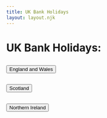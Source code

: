 ```yaml
---
title: UK Bank Holidays
layout: layout.njk
---
```


<h1>UK Bank Holidays:</h1>

<div class="accordion" id="eventsAccordion">
    <!-- ENGLAND AND WALES -->
    <div class="accordion-item" id="englandAndWales">
        <h2 class="accordion-header" id="headingOne">
            <button class="accordion-button" type="button" data-bs-toggle="collapse" data-bs-target="#collapseOne" aria-expanded="true" aria-controls="collapseOne">
                England and Wales
            </button>
        </h2>
        <div id="collapseOne" class="accordion-collapse collapse show" aria-labelledby="headingOne" data-bs-parent="#eventsAccordion">
            <div class="accordion-body" id="englandAndWalesBody"></div>
        </div>
    </div>
    <!-- SCOTLAND -->
    <div class="accordion-item" id="scotland">
        <h2 class="accordion-header" id="headingTwo">
            <button class="accordion-button" type="button" data-bs-toggle="collapse" data-bs-target="#collapseTwo" aria-expanded="false" aria-controls="collapseTwo">
                Scotland
            </button>
        </h2>
        <div id="collapseTwo" class="accordion-collapse collapse" aria-labelledby="headingTwo" data-bs-parent="#eventsAccordion">
            <div class="accordion-body" id="scotlandBody"></div>
        </div>
    </div>
    <!-- NORTHERN IRELAND -->
    <div class="accordion-item" id="northernIreland">
        <h2 class="accordion-header" id="headingThree">
            <button class="accordion-button" type="button" data-bs-toggle="collapse" data-bs-target="#collapseThree" aria-expanded="false" aria-controls="collapseThree">
                Northern Ireland
            </button>
        </h2>
        <div id="collapseThree" class="accordion-collapse collapse" aria-labelledby="headingThree" data-bs-parent="#eventsAccordion">
            <div class="accordion-body" id="northernIrelandBody"></div>
        </div>
    </div>
</div>

<script>
async function fetchEvents() {
    try {
        //retrieves the data from the given URL and waits for it to be fully fetched
        const response = await fetch('https://purple-pine-028c.leith-green.workers.dev/');
        //converts the data to JSON once fetched
        const data = await response.json();

        //varaible holds the events array and container for the data to be combined
        const populateEvents = (events, container) => {
            let lastYear = null;

            //creates a date for each event and extract the year
            events.forEach(event => {
                const eventDate = new Date(event.date);
                const year = eventDate.getFullYear();
                
                //checks the year, adds heading element to separate each years events if different
                if (year !== lastYear) {
                    const yearHeader = document.createElement('h5');
                    yearHeader.innerText = year;
                    container.appendChild(yearHeader);
                    lastYear = year; // Update last year
                }

                //creates a div to store the fetched event data, set it to display in the container
                const div = document.createElement('div');
                div.innerText = `${event.title} - ${eventDate.toLocaleDateString()}`;
                //then adds the element to the DOM so it's visible in the browser
                container.appendChild(div);
            });
        };

        //gets correct element for each region and populate with corresponding event data
        const englandAndWalesBody = document.getElementById('englandAndWalesBody');
        populateEvents(data['england-and-wales'].events, englandAndWalesBody);

        const scotlandBody = document.getElementById('scotlandBody');
        populateEvents(data.scotland.events, scotlandBody);

        const northernIrelandBody = document.getElementById('northernIrelandBody');
        populateEvents(data['northern-ireland'].events, northernIrelandBody);

    //throws an error if the try code is unsuccessful
    } catch (error) {
        console.error("Error fetching data: ", error);
    }
}

//calls the function to execute the code and display it in the browser accordion 
fetchEvents();


</script>